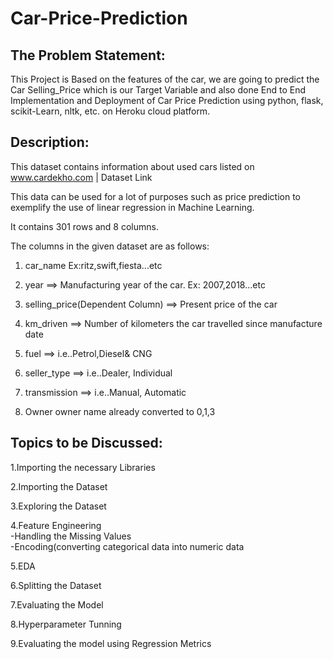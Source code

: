 # Car-Price-Prediction

## The Problem Statement: 

This Project is Based on the features of the car, we are going to predict the Car Selling_Price which is our Target Variable and also done End to End Implementation and Deployment of Car Price Prediction using python, flask, scikit-Learn, nltk, etc. on Heroku cloud platform.

## Description: 

This dataset contains information about used cars listed on www.cardekho.com | Dataset Link

This data can be used for a lot of purposes such as price prediction to exemplify the use of linear regression in Machine Learning.

It contains 301 rows and 8 columns.

The columns in the given dataset are as follows:


1. car_name
    Ex:ritz,swift,fiesta...etc 

2. year ==> Manufacturing year of the car. Ex: 2007,2018...etc 

3. selling_price(Dependent Column) ==> Present price of the car

4. km_driven ==> Number of kilometers the car travelled since manufacture date

5. fuel ==> i.e..Petrol,Diesel& CNG 

6. seller_type ==> i.e..Dealer, Individual 

7. transmission ==> i.e..Manual, Automatic 

8. Owner 
    owner name already converted to 0,1,3   


## Topics to be Discussed: 

1.Importing the necessary Libraries 

2.Importing the Dataset 

3.Exploring the Dataset

4.Feature Engineering      
   -Handling the Missing Values     
   -Encoding(converting categorical data into numeric data

5.EDA 

6.Splitting the Dataset 

7.Evaluating the Model  

8.Hyperparameter Tunning 

9.Evaluating the model using Regression Metrics
